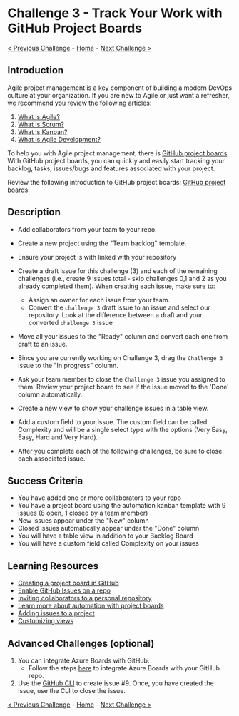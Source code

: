 # Challenge 3 - Track Your Work with GitHub Project Boards

[< Previous Challenge](Challenge-02.md) - [Home](../README.md) - [Next Challenge >](Challenge-04.md)

## Introduction

Agile project management is a key component of building a modern DevOps culture at your organization. If you are new to Agile or just want a refresher, we recommend you review the following articles:

1. [What is Agile?](https://docs.microsoft.com/en-us/azure/devops/learn/agile/what-is-agile)
2. [What is Scrum?](https://docs.microsoft.com/en-us/azure/devops/learn/agile/what-is-scrum)
3. [What is Kanban?](https://docs.microsoft.com/en-us/azure/devops/learn/agile/what-is-kanban)
4. [What is Agile Development?](https://docs.microsoft.com/en-us/azure/devops/learn/agile/what-is-agile-development)

To help you with Agile project management, there is [GitHub project boards](https://docs.github.com/en/issues/planning-and-tracking-with-projects/learning-about-projects/about-projects). With GitHub project boards, you can quickly and easily start tracking your backlog, tasks, issues/bugs and features associated with your project.  

Review the following introduction to GitHub project boards: [GitHub project boards](https://docs.github.com/en/issues/planning-and-tracking-with-projects/learning-about-projects/about-projects).

## Description

- Add collaborators from your team to your repo. 

- Create a new project using the "Team backlog" template.

- Ensure your project is with linked with your repository

- Create a draft issue for this challenge (3) and each of the remaining challenges (i.e., create 9 issues total - skip challenges 0,1 and 2 as you already completed them). When creating each issue, make sure to:
    - Assign an owner for each issue from your team. 
    - Convert the `challenge 3` draft issue to an issue and select our repository. Look at the difference between a draft and your converted `challenge 3` issue

- Move all your issues to the "Ready" column and convert each one from draft to an issue.

- Since you are currently working on Challenge 3, drag the `Challenge 3` issue to the "In progress" column.

- Ask your team member to close the `Challenge 3` issue you assigned to them. Review your project board to see if the issue moved to the 'Done' column automatically. 

- Create a new view to show your challenge issues in a table view. 

- Add a custom field to your issue. The custom field can be called Complexity and will be a single select type with the options (Very Easy, Easy, Hard and Very Hard).

- After you complete each of the following challenges, be sure to close each associated issue. 

## Success Criteria

- You have added one or more collaborators to your repo
- You have a project board using the automation kanban template with 9 issues (8 open, 1 closed by a team member)
- New issues appear under the "New" column
- Closed issues automatically appear under the "Done" column
- You will have a table view in addition to your Backlog Board
- You will have a custom field called Complexity on your issues

## Learning Resources

- [Creating a project board in GitHub](https://docs.github.com/en/issues/planning-and-tracking-with-projects/creating-projects/creating-a-project)
- [Enable GitHub Issues on a repo](https://docs.github.com/en/free-pro-team@latest/github/managing-your-work-on-github/disabling-issues)
- [Inviting collaborators to a personal repository](https://docs.github.com/en/free-pro-team@latest/github/setting-up-and-managing-your-github-user-account/inviting-collaborators-to-a-personal-repository)
- [Learn more about automation with project boards](https://docs.github.com/en/issues/planning-and-tracking-with-projects/automating-your-project/using-the-built-in-automations)
- [Adding issues to a project](https://docs.github.com/en/issues/planning-and-tracking-with-projects/managing-items-in-your-project/adding-items-to-your-project)
- [Customizing views](https://docs.github.com/en/issues/planning-and-tracking-with-projects/customizing-views-in-your-project/customizing-a-view)

## Advanced Challenges (optional)

1. You can integrate Azure Boards with GitHub. 
    -  Follow the steps [here](https://docs.microsoft.com/en-us/azure/devops/boards/github/install-github-app?view=azure-devops) to integrate Azure Boards with your GitHub repo.
2. Use the [GitHub CLI](https://cli.github.com/manual/index) to create issue #9. Once, you have created the issue, use the CLI to close the issue.

[< Previous Challenge](Challenge-02.md) - [Home](../README.md) - [Next Challenge >](Challenge-04.md)
